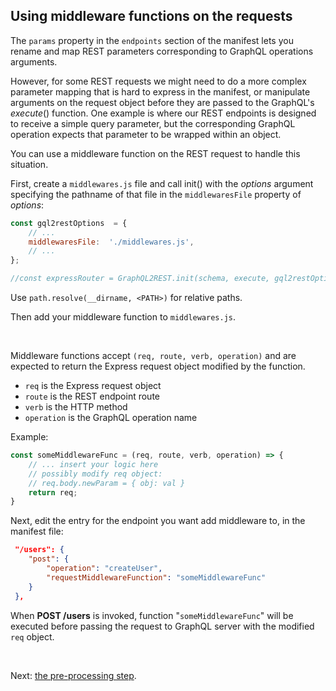 ## Using middleware functions on the requests

The `params` property in the `endpoints` section of the manifest lets you rename and map REST parameters corresponding to GraphQL operations arguments.

However, for some REST requests we might need to do a more complex parameter mapping that is hard to express in the manifest, or manipulate arguments on the request object before they are passed to the GraphQL's *execute*() function. One example is where our REST endpoints is designed to receive a simple query parameter, but the corresponding GraphQL operation expects that parameter to be wrapped within an object. 

You can use a middleware function on the REST request to handle this situation.

First, create a `middlewares.js` file and call init() with the *options* argument specifying the pathname of that file in the `middlewaresFile` property of *options*:

```js
const gql2restOptions  = {
	// ...
	middlewaresFile:  './middlewares.js', 
	// ...
};

//const expressRouter = GraphQL2REST.init(schema, execute, gql2restOptions);
```
Use ``path.resolve(__dirname, <PATH>)`` for relative paths.

Then add your middleware function to `middlewares.js`. 

<br>

Middleware functions accept `(req, route, verb, operation)` and are expected to return the Express request object modified by the function.

 - `req` is the Express request object 
 - `route` is the REST endpoint route 
 -  `verb` is the HTTP method 
 -  `operation` is the GraphQL  operation name

 
Example:
```js
const someMiddlewareFunc = (req, route, verb, operation) => {
	// ... insert your logic here 
    // possibly modify req object:
    // req.body.newParam = { obj: val } 
	return req;
}
```
Next, edit the entry for the endpoint you want add middleware to, in the manifest file:

```json
 "/users": {
 	"post": {
 		"operation": "createUser",
 		"requestMiddlewareFunction": "someMiddlewareFunc"
 	}
 },
```
When **POST /users** is invoked, function "`someMiddlewareFunc`" will be executed before passing the request to GraphQL server with the modified `req` object. 

<br>


Next: [the pre-processing step](Pre-processing%20step.md).


